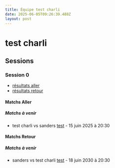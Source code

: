 ```yaml
---
title: Équipe test charli
date: 2025-06-05T09:26:39.488Z
layout: post
---
```


# test charli

## Sessions

### Session 0
- [résultats aller ](/scores/session-0/groupe-2/aller/)
- [résultats retour](/scores/session-0/groupe-2/retour/)

#### Matchs Aller

##### Matchs à venir

- test charli vs sanders [test](/stades/test) - 15 juin 2025 à 20:30

#### Matchs Retour

##### Matchs à venir

- sanders vs test charli [test](/stades/test) - 18 juin 2030 à 20:30

